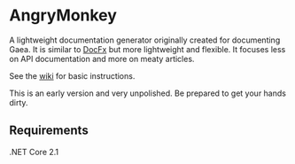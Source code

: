 # AngryMonkey
A lightweight documentation generator originally created for documenting Gaea. It is similar to [DocFx](https://github.com/dotnet/docfx/) but more lightweight and flexible. It focuses less on API documentation and more on meaty articles.

See the [wiki](https://github.com/QuadSpinner/AngryMonkey/wiki) for basic instructions.

This is an early version and very unpolished. Be prepared to get your hands dirty.

## Requirements
.NET Core 2.1
